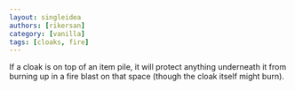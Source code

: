 ```yaml
---
layout: singleidea
authors: [rikersan]
category: [vanilla]
tags: [cloaks, fire]
---
```

If a cloak is on top of an item pile, it will protect anything underneath it from burning up in a fire blast on that space (though the cloak itself might burn).
